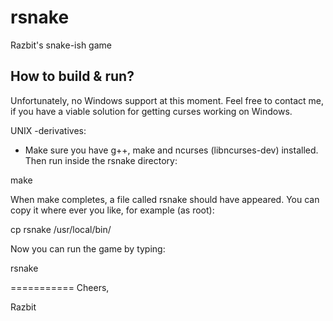 rsnake
======

Razbit's snake-ish game

How to build & run?
---------------------

Unfortunately, no Windows support at this moment. Feel free to contact me, if you have a viable solution for getting curses working on Windows.

UNIX -derivatives:
- Make sure you have g++, make and ncurses (libncurses-dev) installed. Then run inside the rsnake directory:

make

When make completes, a file called rsnake should have appeared. You can copy it where ever you like, for example (as root):

cp rsnake /usr/local/bin/

Now you can run the game by typing:

rsnake


===========
Cheers,

Razbit
